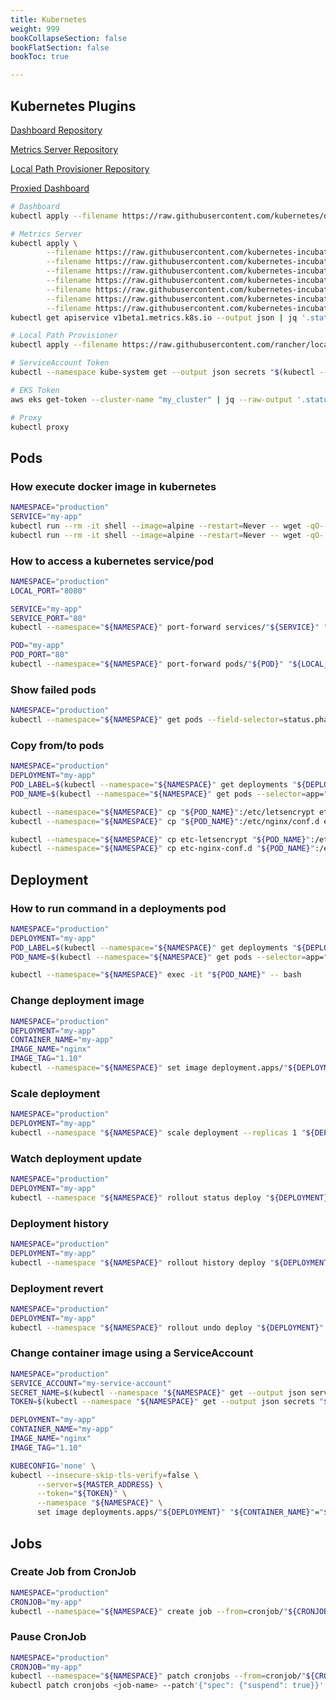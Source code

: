 ```yaml
---
title: Kubernetes
weight: 999
bookCollapseSection: false
bookFlatSection: false
bookToc: true

---
```


## Kubernetes Plugins

[Dashboard Repository](https://github.com/kubernetes/dashboard)

[Metrics Server Repository](https://github.com/kubernetes-incubator/metrics-server)

[Local Path Provisioner Repository](https://github.com/rancher/local-path-provisioner)

[Proxied Dashboard](http://localhost:8001/api/v1/namespaces/kubernetes-dashboard/services/https:kubernetes-dashboard:/proxy/)

```bash
# Dashboard
kubectl apply --filename https://raw.githubusercontent.com/kubernetes/dashboard/v2.0.0-beta3/aio/deploy/recommended.yaml

# Metrics Server
kubectl apply \
        --filename https://raw.githubusercontent.com/kubernetes-incubator/metrics-server/v0.3.3/deploy/1.8%2B/aggregated-metrics-reader.yaml \
        --filename https://raw.githubusercontent.com/kubernetes-incubator/metrics-server/v0.3.3/deploy/1.8%2B/auth-delegator.yaml \
        --filename https://raw.githubusercontent.com/kubernetes-incubator/metrics-server/v0.3.3/deploy/1.8%2B/auth-reader.yaml \
        --filename https://raw.githubusercontent.com/kubernetes-incubator/metrics-server/v0.3.3/deploy/1.8%2B/metrics-apiservice.yaml \
        --filename https://raw.githubusercontent.com/kubernetes-incubator/metrics-server/v0.3.3/deploy/1.8%2B/metrics-server-deployment.yaml \
        --filename https://raw.githubusercontent.com/kubernetes-incubator/metrics-server/v0.3.3/deploy/1.8%2B/metrics-server-service.yaml \
        --filename https://raw.githubusercontent.com/kubernetes-incubator/metrics-server/v0.3.3/deploy/1.8%2B/resource-reader.yaml
kubectl get apiservice v1beta1.metrics.k8s.io --output json | jq '.status.conditions[]'

# Local Path Provisioner
kubectl apply --filename https://raw.githubusercontent.com/rancher/local-path-provisioner/v0.0.9/deploy/local-path-storage.yaml

# ServiceAccount Token
kubectl --namespace kube-system get --output json secrets "$(kubectl --namespace kube-system get --output json serviceaccounts default | jq --raw-output '.secrets[0].name')" | jq --raw-output '.data.token' | base64 --decode

# EKS Token
aws eks get-token --cluster-name "my_cluster" | jq --raw-output '.status.token'

# Proxy
kubectl proxy
```

## Pods

### How execute docker image in kubernetes

```bash
NAMESPACE="production"
SERVICE="my-app"
kubectl run --rm -it shell --image=alpine --restart=Never -- wget -qO- http://${SERVICE}.${NAMESPACE}.svc.cluster.local
kubectl run --rm -it shell --image=alpine --restart=Never -- wget -qO- https://www.google.com
```

### How to access a kubernetes service/pod

```bash
NAMESPACE="production"
LOCAL_PORT="8080"

SERVICE="my-app"
SERVICE_PORT="80"
kubectl --namespace="${NAMESPACE}" port-forward services/"${SERVICE}" "${LOCAL_PORT}":"${SERVICE_PORT}"

POD="my-app"
POD_PORT="80"
kubectl --namespace="${NAMESPACE}" port-forward pods/"${POD}" "${LOCAL_PORT}":"${POD_PORT}"
```

### Show failed pods

```bash
NAMESPACE="production"
kubectl --namespace="${NAMESPACE}" get pods --field-selector=status.phase=Failed
```

### Copy from/to pods

```bash
NAMESPACE="production"
DEPLOYMENT="my-app"
POD_LABEL=$(kubectl --namespace="${NAMESPACE}" get deployments "${DEPLOYMENT}" --output=jsonpath='{.spec.template.metadata.labels.app}')
POD_NAME=$(kubectl --namespace="${NAMESPACE}" get pods --selector=app="${POD_LABEL}" --output=jsonpath='{.items[0].metadata.name}')

kubectl --namespace="${NAMESPACE}" cp "${POD_NAME}":/etc/letsencrypt etc-letsencrypt
kubectl --namespace="${NAMESPACE}" cp "${POD_NAME}":/etc/nginx/conf.d etc-nginx-conf.d

kubectl --namespace="${NAMESPACE}" cp etc-letsencrypt "${POD_NAME}":/etc/letsencrypt
kubectl --namespace="${NAMESPACE}" cp etc-nginx-conf.d "${POD_NAME}":/etc/nginx/conf.d
```

## Deployment

### How to run command in a deployments pod

```bash
NAMESPACE="production"
DEPLOYMENT="my-app"
POD_LABEL=$(kubectl --namespace="${NAMESPACE}" get deployments "${DEPLOYMENT}" --output=jsonpath='{.spec.template.metadata.labels.app}')
POD_NAME=$(kubectl --namespace="${NAMESPACE}" get pods --selector=app="${POD_LABEL}" --output=jsonpath='{.items[0].metadata.name}')

kubectl --namespace="${NAMESPACE}" exec -it "${POD_NAME}" -- bash
```

### Change deployment image

```bash
NAMESPACE="production"
DEPLOYMENT="my-app"
CONTAINER_NAME="my-app"
IMAGE_NAME="nginx"
IMAGE_TAG="1.10"
kubectl --namespace="${NAMESPACE}" set image deployment.apps/"${DEPLOYMENT}" "${CONTAINER_NAME}"="${IMAGE_NAME}:${IMAGE_TAG}"
```

### Scale deployment

```bash
NAMESPACE="production"
DEPLOYMENT="my-app"
kubectl --namespace "${NAMESPACE}" scale deployment --replicas 1 "${DEPLOYMENT}"
```

### Watch deployment update

```bash
NAMESPACE="production"
DEPLOYMENT="my-app"
kubectl --namespace "${NAMESPACE}" rollout status deploy "${DEPLOYMENT}"
```

### Deployment history

```bash
NAMESPACE="production"
DEPLOYMENT="my-app"
kubectl --namespace "${NAMESPACE}" rollout history deploy "${DEPLOYMENT}"
```

### Deployment revert

```bash
NAMESPACE="production"
DEPLOYMENT="my-app"
kubectl --namespace "${NAMESPACE}" rollout undo deploy "${DEPLOYMENT}"
```

### Change container image using a ServiceAccount

```bash
NAMESPACE="production"
SERVICE_ACCOUNT="my-service-account"
SECRET_NAME=$(kubectl --namespace "${NAMESPACE}" get --output json serviceaccounts "${SERVICE_ACCOUNT}" | jq --raw-output '.secrets[0].name')
TOKEN=$(kubectl --namespace "${NAMESPACE}" get --output json secrets "${SECRET_NAME}" | jq --raw-output '.data.token' | base64 --decode)

DEPLOYMENT="my-app"
CONTAINER_NAME="my-app"
IMAGE_NAME="nginx"
IMAGE_TAG="1.10"

KUBECONFIG='none' \
kubectl --insecure-skip-tls-verify=false \
      --server=${MASTER_ADDRESS} \
      --token="${TOKEN}" \
      --namespace "${NAMESPACE}" \
      set image deployments.apps/"${DEPLOYMENT}" "${CONTAINER_NAME}"="${IMAGE_NAME}:${IMAGE_TAG}"
```

## Jobs

### Create Job from CronJob

```bash
NAMESPACE="production"
CRONJOB="my-app"
kubectl --namespace="${NAMESPACE}" create job --from=cronjob/"${CRONJOB}" "${CRONJOB}"-manual
```

### Pause CronJob

```bash
NAMESPACE="production"
CRONJOB="my-app"
kubectl --namespace="${NAMESPACE}" patch cronjobs --from=cronjob/"${CRONJOB}" "${CRONJOB}"-manual
kubectl patch cronjobs <job-name> --patch'{"spec": {"suspend": true}}'
```

